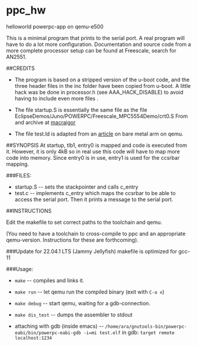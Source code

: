 # ppc_hw
helloworld powerpc-app on qemu-e500


This is a minimal program that prints to the serial port.
A real program will have to do a lot more configuration.
Documentation and source code from a more complete processor 
setup can be found at Freescale, search for AN2551.

##CREDITS
* The program is based on a stripped version of the u-boot code,
  and the three header files in the inc folder have been copied from
  u-boot. A little hack was be done in processor.h (see AAA_HACK_DISABLE)
  to avoid having to include even more files .

* The file startup.S is essentially the same file as the file
  EclipseDemos/Juno/POWERPC/Freescale_MPC5554Demo/crt0.S
  From and archive at [macraigor](http://www.macraigor.com/gnu/hw_support_12.0.0_64-bit.exe)

* The file test.ld is adapted from an 
  [article](http://opensourceforu.efytimes.com/2011/07/qemu-for-embedded-systems-development-part-2/) 
  on bare metal arm on qemu.

##SYNOPSIS
  At startup, tlb1, entry0 is mapped and code is executed from it.
  However, it is only 4kB so in real use this code will have to 
  map more code into memory. Since entry0 is in use, entry1 is used
  for the ccsrbar mapping. 

###FILES:
* startup.S  -- sets the stackpointer and calls c_entry
* test.c     -- implements c_entry which maps the ccsrbar to
                be able to access the serial port.
                Then it prints a message to the serial port.


##INSTRUCTIONS

  Edit the makefile to set correct paths to the toolchain and qemu. 

  (You need to have a toolchain to cross-compile to ppc
  and an appropriate qemu-version. Instructions for these
  are forthcoming).
  
###Update for 22.04.1 LTS (Jammy Jellyfish)
makefile is optimized for gcc-11

###Usage:
*    `make`       -- compiles and links it.
*    `make run`   -- let qemu run the compiled binary  (exit with `C-a x`)
*    `make debug` -- start qemu, waiting for a gdb-connection.
*    `make dis_test`   -- dumps the assembler to stdout

*    attaching with gdb (inside emacs) --
 	  `/home/ara/gnutools-bin/powerpc-eabi/bin/powerpc-eabi-gdb -i=mi test.elf`
 	  in gdb: `target remote localhost:1234`

